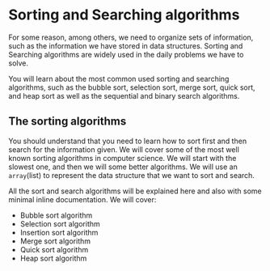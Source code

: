 # Sorting and Searching algorithms

For some reason, among others, we need to organize sets of information, such as the information we have stored in data structures. Sorting and Searching algorithms are widely used in the daily problems we have to solve.

You will learn about the most common used sorting and searching algorithms, such as the bubble sort, selection sort, merge sort, quick sort, and heap sort as well as the sequential and binary search algorithms.

## The sorting algorithms

You should understand that you need to learn how to sort first and then search for the information given. We will cover some of the most well known sorting algorithms in computer science. We will start with the slowest one, and then we will some better algorithms. We will use an `array`(list) to represent the data structure that we want to sort and search.

All the sort and search algorithms will be explained here and also with some minimal inline documentation. We will cover:

* Bubble sort algorithm
* Selection sort algorithm
* Insertion sort algorithm
* Merge sort algorithm
* Quick sort algorithm
* Heap sort algorithm
